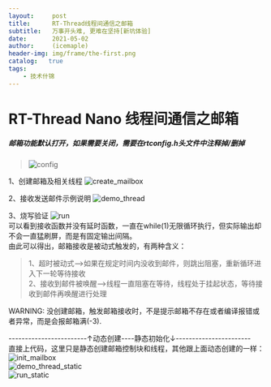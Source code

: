 ```yaml
---
layout:     post
title:      RT-Thread线程间通信之邮箱
subtitle:   万事开头难, 更难在坚持[新坑体验]
date:       2021-05-02
author:     (icemaple)
header-img: img/frame/the-first.png
catalog:   true
tags:
    - 技术什锦
---
```

# RT-Thread Nano 线程间通信之邮箱
##### 邮箱功能默认打开，如果需要关闭，需要在rtconfig.h头文件中注释掉/删掉
> ![config](/img/frame/rt-thread/chapter4-thread-communication/mailbox/RTT-4-mailbox-0-config-rt_using_mailbox.png)  

1、创建邮箱及相关线程
![create_mailbox](/img/frame/rt-thread/chapter4-thread-communication/mailbox/RTT-4-mailbox-1-define-create-mailbox-and-demothreads.png)  

2、接收发送邮件示例说明
![demo_thread](/img/frame/rt-thread/chapter4-thread-communication/mailbox/RTT-4-mailbox-2-thread-sendrecv-func.png)  

3、烧写验证
![run](/img/frame/rt-thread/chapter4-thread-communication/mailbox/RTT-4-mailbox-3-build-and-run.png)  
可以看到接收函数并没有延时函数，一直在while(1)无限循环执行，但实际输出却不会一直猛刷屏，而是有固定输出间隔。  
由此可以得出，邮箱接收是被动式触发的，有两种含义：  
>1、超时被动式-->如果在规定时间内没收到邮件，则跳出阻塞，重新循环进入下一轮等待接收  
2、接收到邮件被唤醒-->线程一直阻塞在等待，线程处于挂起状态，等待接收到邮件再唤醒进行处理  

WARNING: 没创建邮箱，触发邮箱接收时，不是提示邮箱不存在或者编译报错或者异常，而是会报邮箱满(-3).  


------------------------↑动态创建----静态初始化↓-----------------------  
直接上代码，这里只是静态创建邮箱控制块和线程，其他跟上面动态创建的一样：
![init_mailbox](/img/frame/rt-thread/chapter4-thread-communication/mailbox/RTT-4-mailbox-5-init-mailbox-and-demothreads-static.png)  
![demo_thread_static](/img/frame/rt-thread/chapter4-thread-communication/mailbox/RTT-4-mailbox-6-thread-sendrecv-func-static.png)  
![run_static](/img/frame/rt-thread/chapter4-thread-communication/mailbox/RTT-4-mailbox-7-build-and-run-static.png)  


